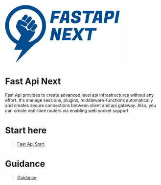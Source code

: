![Fast Api Next](https://github.com/kocyigitkim/fastapi-next/raw/main/assets/images/logo.png "Fast Api Next")

# Fast Api Next
Fast Api provides to create advanced level api infrastructures without any effort. It's manage sessions, plugins, middleware-functions automatically and creates secure connections between client and api gateway. Also, you can create real-time routers via enabling web socket support.

# Start here
> [Fast Api Start](https://github.com/kocyigitkim/fastapi-next-start)

# Guidance
> [Guidance](https://docs.kocyigit.kim/tr/fastapi/readme)
